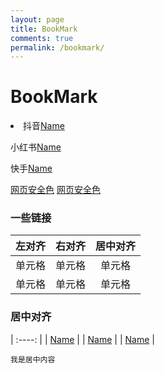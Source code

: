 ```yaml
---
layout: page
title: BookMark
comments: true
permalink: /bookmark/
---
```


<div class="center">


  <h1>BookMark</h1>
<li>抖音<a href="/" target="_blank" rel="noopener">Name</a></li>
<p>小红书<a href="/" target="_blank" rel="noopener">Name</a></p>
<p>快手<a href="/" target="_blank" rel="noopener">Name</a></p>

 <a href="/web-safe-colors">网页安全色</a>
 <a href="/web-safe-colors">网页安全色</a>
 
### 一些链接

| 左对齐 | 右对齐 | 居中对齐 |
| :-----| ----: | :----: |
| 单元格 | 单元格 | 单元格 |
| 单元格 | 单元格 | 单元格 |

### 居中对齐

| :----: |
| <a href="/" target="_blank" rel="noopener">Name</a> |
| <a href="/" target="_blank" rel="noopener">Name</a> |
| <a href="/" target="_blank" rel="noopener">Name</a> |

    我是居中内容

</div>
